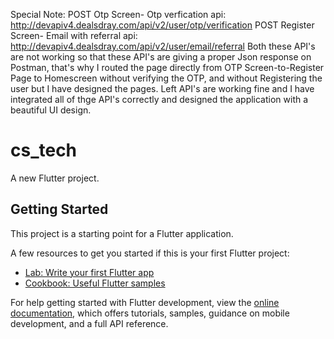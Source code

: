 Special Note: POST Otp Screen- Otp verfication api: http://devapiv4.dealsdray.com/api/v2/user/otp/verification
              POST Register Screen- Email with referral api: http://devapiv4.dealsdray.com/api/v2/user/email/referral
              Both these API's are not working so that these API's are giving a proper Json response on Postman, that's why I routed the page directly from OTP Screen-to-Register Page to Homescreen without 
              verifying the OTP, and without Registering the user but I have designed the pages. 
              Left API's are working fine and I have integrated all of thge API's correctly and designed the application with a beautiful UI design.
              

# cs_tech

A new Flutter project.

## Getting Started

This project is a starting point for a Flutter application.

A few resources to get you started if this is your first Flutter project:

- [Lab: Write your first Flutter app](https://docs.flutter.dev/get-started/codelab)
- [Cookbook: Useful Flutter samples](https://docs.flutter.dev/cookbook)

For help getting started with Flutter development, view the
[online documentation](https://docs.flutter.dev/), which offers tutorials,
samples, guidance on mobile development, and a full API reference.
